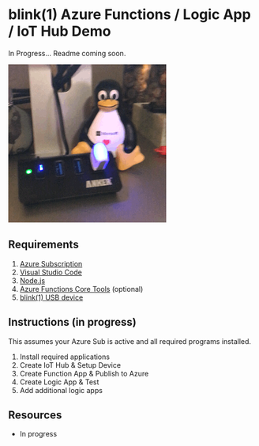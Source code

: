# blink(1) Azure Functions / Logic App / IoT Hub Demo # 

In Progress... Readme coming soon. 

![Blink Aniamtion](_static/light-ani.gif)

## Requirements ##

1. [Azure Subscription](https://azure.microsoft.com)
2. [Visual Studio Code](https://code.visualstudio.com/)
3. [Node.js](https://nodejs.org/en/)
4. [Azure Functions Core Tools](https://www.npmjs.com/package/azure-functions-core-tools) (optional)
5. [blink(1) USB device](https://blink1.thingm.com/)

## Instructions (in progress) ## 

This assumes your Azure Sub is active and all required programs installed. 

1. Install required applications
2. Create IoT Hub & Setup Device
3. Create Function App & Publish to Azure
4. Create Logic App & Test
5. Add additional logic apps

## Resources ##

 - In progress
